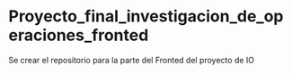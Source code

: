 # Proyecto_final_investigacion_de_operaciones_fronted
Se crear el repositorio para la parte del Fronted del proyecto de IO
